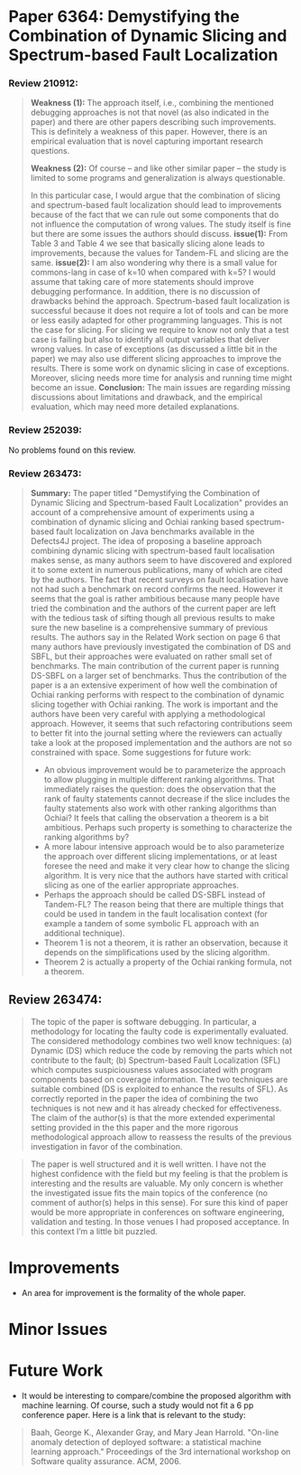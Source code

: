 # Paper 6364: Demystifying the Combination of Dynamic Slicing and Spectrum-based Fault Localization

### Review 210912:

> **Weakness (1):** The approach itself, i.e., combining the mentioned debugging approaches is not that novel (as also indicated in the paper) and there are other papers describing such improvements. This is definitely a weakness of this paper.
> However, there is an empirical evaluation that is novel capturing important research questions. 
>
> **Weakness (2):** Of course – and like other similar paper – the study is limited to some programs and generalization is always questionable. 
>
>In this particular case, I would argue that the combination of slicing and spectrum-based fault localization should lead to improvements because of the fact that we can rule out some components that do not influence the computation of wrong values. The study itself is fine but there are some issues the authors should discuss. 
> **issue(1):** From Table 3 and Table 4 we see that basically slicing alone leads to improvements, because the values for Tandem-FL and slicing are the same. 
> **issue(2):** I am also wondering why there is a small value for commons-lang in case of k=10 when compared with k=5? I would assume that taking care of more statements should improve debugging performance.
> In addition, there is no discussion of drawbacks behind the approach. Spectrum-based fault localization is successful because it does not require a lot of tools and can be more or less easily adapted for other programming languages. This is not the case for slicing. For slicing we require to know not only that a test case is failing but also to identify all output variables that deliver wrong values. In case of exceptions (as discussed a little bit in the paper) we may also use different slicing approaches to improve the results. There is some work on dynamic slicing in case of exceptions. Moreover, slicing needs more time for analysis and running time might become an issue.
> **Conclusion:** The main issues are regarding missing discussions about limitations and drawback, and the empirical evaluation, which may need more detailed explanations.

### Review 252039:

No problems found on this review. 

### Review 263473:

> **Summary:** The paper titled "Demystifying the Combination of Dynamic Slicing and Spectrum-based Fault Localization" provides an account of a comprehensive amount of experiments using a combination of dynamic slicing and Ochiai ranking based spectrum-based fault localization on Java benchmarks available in the Defects4J project.
> The idea of proposing a baseline approach combining dynamic slicing with spectrum-based fault localisation makes sense, as many authors seem to have discovered and explored it to some extent in numerous publications, many of which are cited by the authors. The fact that recent surveys on fault localisation have not had such a benchmark on record confirms the need.
> However it seems that the goal is rather ambitious because many people have tried the combination and the authors of the current paper are left with the tedious task of sifting though all previous results to make sure the new baseline is a comprehensive summary of previous results. The authors say in the Related Work section on page 6 that many authors have previously investigated the combination of DS and SBFL, but their approaches were evaluated on rather small set of benchmarks. The main contribution of the current paper is running DS-SBFL on a larger set of benchmarks.
> Thus the contribution of the paper is a an extensive experiment of how well the combination of Ochiai ranking performs with respect to the combination of dynamic slicing together with Ochiai ranking.
> The work is important and the authors have been very careful with applying a methodological approach. However, it seems that such refactoring contributions seem to better fit into the journal setting where the reviewers can actually take a look at the proposed implementation and the authors are not so constrained with space.
> Some suggestions for future work:
> * An obvious improvement would be to parameterize the approach to  allow plugging in multiple different ranking algorithms. That  immediately raises the question: does the observation that the rank of faulty statements cannot decrease if the slice includes the  faulty statements also work with other ranking algorithms than  Ochiai? It feels that calling the observation a theorem is a bit  ambitious. Perhaps such property is something to characterize the ranking algorithms by?
> * A more labour intensive approach would be to also parameterize  the approach over different slicing implementations, or at least  foresee the need and make it very clear how to change the slicing algorithm. It is very nice that the authors have started with critical slicing as one of the earlier appropriate approaches.
> * Perhaps the approach should be called DS-SBFL instead of Tandem-FL?  The reason being that there are multiple things that could be used  in tandem in the fault localisation context (for example a tandem of  some symbolic FL approach with an additional technique).
> * Theorem 1 is not a theorem, it is rather an observation, because it  depends on the simplifications used by the slicing  algorithm.
> * Theorem 2 is actually a property of the Ochiai ranking formula, not a theorem.


## Review 263474:

> The topic of the paper is software debugging. In particular, a methodology for locating the faulty code is experimentally evaluated. The considered methodology combines two well know techniques: (a) Dynamic  (DS) which reduce the code by removing the parts which not contribute to the fault; (b) Spectrum-based Fault Localization (SFL) which computes suspiciousness values associated with program components based on coverage information. The two techniques are suitable combined (DS is exploited to enhance the results of SFL). As correctly reported in the paper the idea of combining the two techniques is not new and it has already checked for effectiveness. The claim of the author(s) is that the more extended experimental setting provided in the this paper and the more rigorous methodological approach allow to reassess the results of the previous investigation in favor of the combination.

> The paper is well structured and it is well written. I have not the highest confidence with the field but my feeling is that the problem is interesting and the results are valuable. My only concern is whether the investigated issue fits the main topics of the conference (no comment of author(s) helps in this sense). For sure this kind of paper would be more appropriate in conferences on software engineering, validation and testing. In those venues I had proposed acceptance. In this context I’m a little bit puzzled.

# Improvements

* An area for improvement is the formality of the whole paper.

# Minor Issues

# Future Work

* It would be interesting to compare/combine the proposed algorithm with machine learning. Of course, such a study would not fit a 6 pp conference paper. Here is a link that is relevant to the study:

> Baah, George K., Alexander Gray, and Mary Jean Harrold. "On-line anomaly detection of deployed software: a statistical machine learning approach." Proceedings of the 3rd international workshop on Software quality assurance. ACM, 2006.

